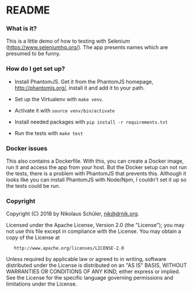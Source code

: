 # README #

### What is it? ###

This is a little demo of how to testing with Selenium
(https://www.seleniumhq.org/). The app presents names which are presumed to be
funny.

### How do I get set up? ###

* Install PhantomJS. Get it from the PhantomJS homepage, http://phantomjs.org/,
  install it and add it to your path.

* Set up the Virtualenv with `make venv`.
* Activate it with `source venv/bin/activate`
* Install needed packages with `pip install -r requirements.txt`
* Run the tests with `make test`

### Docker issues ###

This also contains a Dockerfile. With this, you can create a Docker image, run
it and access the app from your host. But the Docker setup can not run the
tests, there is a problem with PhantomJS that prevents this. Although it looks
like you can install PhantomJS with Node/Npm, I couldn't set it up so the tests
could be run.

### Copyright ###

Copyright (C) 2018 by Nikolaus Schüler, nik@drnik.org.

   Licensed under the Apache License, Version 2.0 (the "License");
   you may not use this file except in compliance with the License.
   You may obtain a copy of the License at

       http://www.apache.org/licenses/LICENSE-2.0

   Unless required by applicable law or agreed to in writing, software
   distributed under the License is distributed on an "AS IS" BASIS,
   WITHOUT WARRANTIES OR CONDITIONS OF ANY KIND, either express or implied.
   See the License for the specific language governing permissions and
   limitations under the License.
